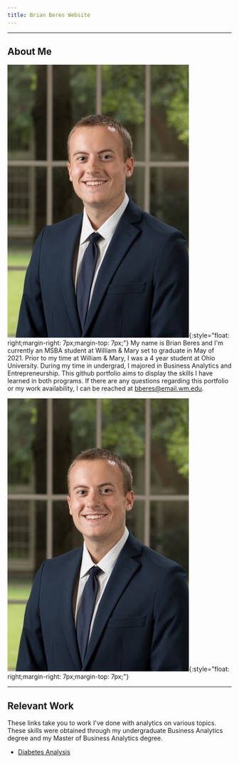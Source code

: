 ```yaml
---
title: Brian Beres Website
---
```

---
About Me 
---

![Brian Beres Image](HeadshotSmall.jpg){:style="float: right;margin-right: 7px;margin-top: 7px;"} My name is Brian Beres and I'm currently an MSBA student at William & Mary set to graduate in May of 2021. Prior to my time at William & Mary, I was a 4 year student at Ohio University. During my time in undergrad, I majored in Business Analytics and Entrepreneurship. This github portfolio aims to display the skills I have learned in both programs. If there are any questions regarding this portfolio or my work availability, I can be reached at bberes@email.wm.edu.

![Brian Beres Image](HeadshotSmall.jpg){:style="float: right;margin-right: 7px;margin-top: 7px;"}

---
Relevant Work
---

These links take you to work I've done with analytics on various topics. These skills were obtained through my undergraduate Business Analytics degree and my Master of Business Analytics degree.

- [Diabetes Analysis](/DiabetesModels/index.html)
